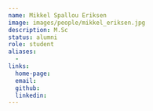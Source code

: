 ```yaml
---
name: Mikkel Spallou Eriksen
image: images/people/mikkel_eriksen.jpg
description: M.Sc
status: alumni
role: student
aliases:
  - 
links: 
  home-page: 
  email: 
  github: 
  linkedin: 
---
```

